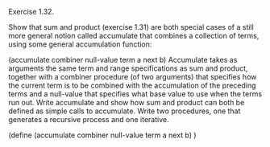 Exercise 1.32.

Show that sum and product (exercise 1.31) are both special cases of a still more general notion called accumulate that combines a collection of terms, using some general accumulation function:

(accumulate combiner null-value term a next b)
Accumulate takes as arguments the same term and range specifications as sum and product, together with a combiner procedure (of two arguments) that specifies how the current term is to be combined with the accumulation of the preceding terms and a null-value that specifies what base value to use when the terms run out. Write accumulate and show how sum and product can both be defined as simple calls to accumulate. Write two procedures, one that generates a recursive process and one iterative.

(define (accumulate combiner null-value term a next b)
    )
